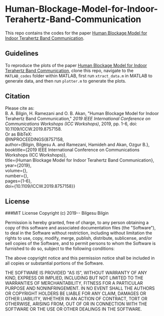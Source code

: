 # Human-Blockage-Model-for-Indoor-Terahertz-Band-Communication
This repo contains the codes for the paper [Human Blockage Model for Indoor Terahertz Band Communication](https://ieeexplore.ieee.org/abstract/document/8757158).

## Guidelines
To reproduce the plots of the paper [Human Blockage Model for Indoor Terahertz Band Communication](https://ieeexplore.ieee.org/abstract/document/8757158), clone this repo, navigate to the `MATLAB_codes` folder within MATLAB, first run `xtract_data.m` in MATLAB to generate data, and then run `plotter.m` to generate the plots.

## Citation
Please cite as:  
  B. A. Bilgin, H. Ramezani and O. B. Akan, "Human Blockage Model for Indoor Terahertz Band Communication," *2019 IEEE International Conference on Communications Workshops (ICC Workshops)*, 2019, pp. 1-6, doi: 10.1109/ICCW.2019.8757158.  
Or as BibTeX:  
  @INPROCEEDINGS{8757158,  
    author={Bilgin, Bilgesu A. and Ramezani, Hamideh and Akan, Ozgur B.},  
    booktitle={2019 IEEE International Conference on Communications Workshops (ICC Workshops)},  
    title={Human Blockage Model for Indoor Terahertz Band Communication},  
    year={2019},  
    volume={},  
    number={},  
    pages={1-6},  
    doi={10.1109/ICCW.2019.8757158}}

## License
###MIT License
Copyright (c) 2019-- Bilgesu Bilgin

Permission is hereby granted, free of charge, to any person obtaining a copy of this software and associated documentation files (the "Software"), to deal in the Software without restriction, including without limitation the rights to use, copy, modify, merge, publish, distribute, sublicense, and/or sell copies of the Software, and to permit persons to whom the Software is furnished to do so, subject to the following conditions:

The above copyright notice and this permission notice shall be included in all copies or substantial portions of the Software.

THE SOFTWARE IS PROVIDED "AS IS", WITHOUT WARRANTY OF ANY KIND, EXPRESS OR IMPLIED, INCLUDING BUT NOT LIMITED TO THE WARRANTIES OF MERCHANTABILITY, FITNESS FOR A PARTICULAR PURPOSE AND NONINFRINGEMENT. IN NO EVENT SHALL THE AUTHORS OR COPYRIGHT HOLDERS BE LIABLE FOR ANY CLAIM, DAMAGES OR OTHER LIABILITY, WHETHER IN AN ACTION OF CONTRACT, TORT OR OTHERWISE, ARISING FROM, OUT OF OR IN CONNECTION WITH THE SOFTWARE OR THE USE OR OTHER DEALINGS IN THE SOFTWARE.

